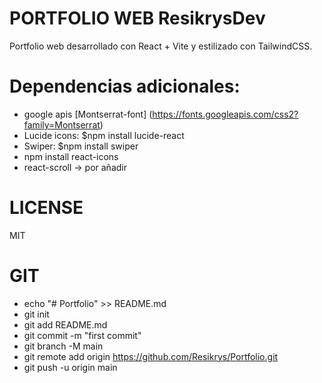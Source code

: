 # PORTFOLIO WEB ResikrysDev

Portfolio web desarrollado con React + Vite y estilizado con TailwindCSS.

# Dependencias adicionales: 
- google apis [Montserrat-font] (https://fonts.googleapis.com/css2?family=Montserrat)
- Lucide icons: $npm install lucide-react
- Swiper: $npm install swiper
- npm install react-icons
- react-scroll -> por añadir
 

# LICENSE
MIT

# GIT
- echo "# Portfolio" >> README.md
- git init
- git add README.md
- git commit -m "first commit"
- git branch -M main
- git remote add origin https://github.com/Resikrys/Portfolio.git
- git push -u origin main

<!-- # React + Vite

This template provides a minimal setup to get React working in Vite with HMR and some ESLint rules.

Currently, two official plugins are available:

- [@vitejs/plugin-react](https://github.com/vitejs/vite-plugin-react/blob/main/packages/plugin-react) uses [Babel](https://babeljs.io/) for Fast Refresh
- [@vitejs/plugin-react-swc](https://github.com/vitejs/vite-plugin-react/blob/main/packages/plugin-react-swc) uses [SWC](https://swc.rs/) for Fast Refresh

## Expanding the ESLint configuration

If you are developing a production application, we recommend using TypeScript with type-aware lint rules enabled. Check out the [TS template](https://github.com/vitejs/vite/tree/main/packages/create-vite/template-react-ts) for information on how to integrate TypeScript and [`typescript-eslint`](https://typescript-eslint.io) in your project. -->


